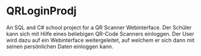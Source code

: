 # QRLoginProdj
An SQL and C# school project for a QR Scanner Webinterface.
Der Schüler kann sich mit Hilfe eines beliebigen QR-Code Scanners einloggen. Der User wird dazu auf ein Webinterface weitergeleitet, auf welchem er sich dann mit seinen persönlichen Daten einloggen kann. 
